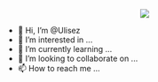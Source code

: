 <div id="header" align="center">
  <img src="https://github.com/Ulisez/Ulisez/blob/profile/profile.svg"/>
</div>

- 👋 Hi, I’m @Ulisez
- 👀 I’m interested in ...
- 🌱 I’m currently learning ...
- 💞️ I’m looking to collaborate on ...
- 📫 How to reach me ...

<!---
Ulisez/Ulisez is a ✨ special ✨ repository because its `README.md` (this file) appears on your GitHub profile.
You can click the Preview link to take a look at your changes.
--->
